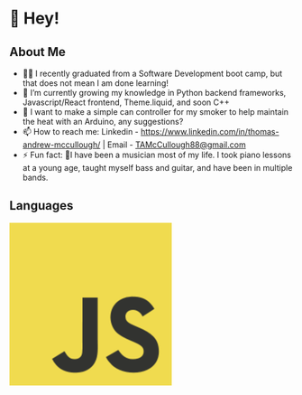 # 👋 Hey!

## About Me
- 👨‍🎓 I recently graduated from a Software Development boot camp, but that does not mean I am done learning!
- 🌱 I’m currently growing my knowledge in Python backend frameworks, Javascript/React frontend, Theme.liquid, and soon C++
- 🍖 I want to make a simple can controller for my smoker to help maintain the heat with an Arduino, any suggestions?
- 📫 How to reach me: Linkedin - https://www.linkedin.com/in/thomas-andrew-mccullough/ | Email - TAMcCullough88@gmail.com
- ⚡ Fun fact: 🎸I have been a musician most of my life. I took piano lessons at a young age, taught myself bass and guitar, and have been in multiple bands.


## Languages
![javascript icon](https://raw.githubusercontent.com/github/explore/80688e429a7d4ef2fca1e82350fe8e3517d3494d/topics/javascript/javascript.png)
<!---
tamccullough88/tamccullough88 is a ✨ special ✨ repository because its `README.md` (this file) appears on your GitHub profile.
You can click the Preview link to take a look at your changes.
--->
